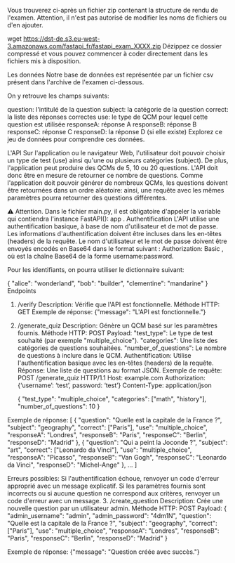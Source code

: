 Vous trouverez ci-après un fichier zip contenant la structure de rendu de l'examen. Attention, il n'est pas autorisé de modifier les noms de fichiers ou d'en ajouter.

wget https://dst-de.s3.eu-west-3.amazonaws.com/fastapi_fr/fastapi_exam_XXXX.zip
Dézippez ce dossier compressé et vous pouvez commencer à coder directement dans les fichiers mis à disposition.

Les données
Notre base de données est représentée par un fichier csv présent dans l'archive de l'examen ci-dessous.

On y retrouve les champs suivants:

question: l'intitulé de la question
subject: la catégorie de la question
correct: la liste des réponses correctes
use: le type de QCM pour lequel cette question est utilisée
responseA: réponse A
responseB: réponse B
responseC: réponse C
responseD: la réponse D (si elle existe)
Explorez ce jeu de données pour comprendre ces données.

L'API
Sur l'application ou le navigateur Web, l'utilisateur doit pouvoir choisir un type de test (use) ainsi qu'une ou plusieurs catégories (subject). De plus, l'application peut produire des QCMs de 5, 10 ou 20 questions. L'API doit donc être en mesure de retourner ce nombre de questions. Comme l'application doit pouvoir générer de nombreux QCMs, les questions doivent être retournées dans un ordre aléatoire: ainsi, une requête avec les mêmes paramètres pourra retourner des questions différentes.

⚠ Attention. Dans le fichier main.py, il est obligatoire d'appeler la variable qui contiendra l'instance FastAPI(): app .
Authentification
L'API utilise une authentification basique, à base de nom d'utilisateur et de mot de passe. Les informations d'authentification doivent être incluses dans les en-têtes (headers) de la requête. Le nom d'utilisateur et le mot de passe doivent être envoyés encodés en Base64 dans le format suivant : Authorization: Basic <credentials>, où <credentials> est la chaîne Base64 de la forme username:password.

Pour les identifiants, on pourra utiliser le dictionnaire suivant:

{
  "alice": "wonderland",
  "bob": "builder",
  "clementine": "mandarine"
}
Endpoints
1. /verify
Description: Vérifie que l'API est fonctionnelle.
Méthode HTTP: GET
Exemple de réponse: {"message": "L'API est fonctionnelle."}
2. /generate_quiz
Description: Génère un QCM basé sur les paramètres fournis.
Méthode HTTP: POST
Payload:
"test_type": Le type de test souhaité (par exemple "multiple_choice").
"categories": Une liste des catégories de questions souhaitées.
"number_of_questions": Le nombre de questions à inclure dans le QCM.
Authentification:
Utilise l'authentification basique avec les en-têtes (headers) de la requête.
Réponse:
Une liste de questions au format JSON.
Exemple de requête:
    POST /generate_quiz HTTP/1.1
    Host: example.com
    Authorization: {‘username’: ‘test’, password: ‘test’} 
    Content-Type: application/json

    {
      "test_type": "multiple_choice",
      "categories": ["math", "history"],
      "number_of_questions": 10
    }
    
Exemple de réponse:
  [
    {
      "question": "Quelle est la capitale de la France ?",
      "subject": "geography",
      "correct": ["Paris"],
      "use": "multiple_choice",
      "responseA": "Londres",
      "responseB": "Paris",
      "responseC": "Berlin",
      "responseD": "Madrid"
    },
    {
      "question": "Qui a peint la Joconde ?",
      "subject": "art",
      "correct": ["Leonardo da Vinci"],
      "use": "multiple_choice",
      "responseA": "Picasso",
      "responseB": "Van Gogh",
      "responseC": "Leonardo da Vinci",
      "responseD": "Michel-Ange"
    },
    ...
  ]
  
Erreurs possibles:
Si l'authentification échoue, renvoyer un code d'erreur approprié avec un message explicatif.
Si les paramètres fournis sont incorrects ou si aucune question ne correspond aux critères, renvoyer un code d'erreur avec un message.
3. /create_question
Description: Crée une nouvelle question par un utilisateur admin.
Méthode HTTP: POST
Payload:
  {
    "admin_username": "admin",
    "admin_password": "4dm1N",
    "question": "Quelle est la capitale de la France ?",
    "subject": "geography",
    "correct": ["Paris"],
    "use": "multiple_choice",
    "responseA": "Londres",
    "responseB": "Paris",
    "responseC": "Berlin",
    "responseD": "Madrid"
  }
  
Exemple de réponse: {"message": "Question créée avec succès."}
